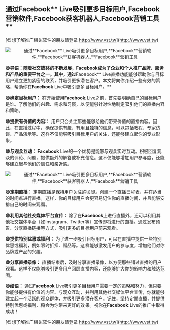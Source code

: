 ## **通过**Facebook** Live吸引更多目标用户,**Facebook**营销软件,**Facebook**获客机器人,**Facebook**营销工具**

[😍想了解推广相关软件的朋友请登录 http://www.vst.tw](http://www.vst.tw)

 <center><img src="https://vst.tw/MP4/tuiguang/png/7.png" alt="通过**Facebook** Live吸引更多目标用户,**Facebook**营销软件,**Facebook**获客机器人,**Facebook**营销工具"></center>

**😄导语：随着社交媒体的不断发展，**Facebook**成为了企业和个人推广品牌、服务和产品的重要平台之一。其中，通过**Facebook** Live直播功能能够帮助你与目标用户建立更加紧密的联系，并吸引更多潜在客户。本文将向你介绍一些有效的策略，帮助你在**Facebook** Live中吸引更多目标用户。**

**😄确定目标用户：**
在开始使用**Facebook** Live之前，首先要明确自己的目标用户是谁。了解他们的兴趣、需求和习惯，以便能够针对性地制定吸引他们的直播内容和策略。

**😄提供有价值的内容：**
用户只会关注那些能够给他们带来价值的直播内容。因此，在直播过程中，确保提供有趣、有用且独特的信息，可以包括教程、专家访谈、产品演示等。这样不仅能够吸引目标用户的关注，还能够建立起你的专业形象。

**😄与观众互动：**
**Facebook** Live的一个优势是能够与观众实时互动。积极回复观众的评论、问题，提供额外的解答或补充信息。这不仅能够增加用户参与度，还能够建立起与他们的信任和亲近感。

 <center><img src="https://vst.tw/MP4/tuiguang/png/3.png" alt="通过**Facebook** Live吸引更多目标用户,**Facebook**营销软件,**Facebook**获客机器人,**Facebook**营销工具"></center>

**😄定期直播：**
定期直播是保持用户关注的关键。创建一个直播日程表，并在适当的时间点进行直播。这样，你的目标用户会更容易记住你的直播时间，并且能够安排自己的时间来观看。

**😄利用其他社交媒体平台宣传：**
除了在**Facebook**上进行直播外，还可以利用其他社交媒体平台（如Instagram、Twitter等）宣传即将进行的直播。通过发布预告、分享直播链接等方式，吸引更多的目标用户前来观看。

**😄提供特别优惠或福利：**
为了进一步吸引目标用户，可以在直播中提供一些特别优惠或福利，例如限时折扣、赠品等。这样能够激发用户的参与度，增加他们对你品牌或产品的兴趣。

**😄分享直播录像：**
直播结束后，及时分享直播录像，以方便那些错过直播的用户观看。这样不仅能够吸引更多用户回顾直播内容，还能够扩大你的影响力和触达范围。

**😄结语：**
通过**Facebook** Live吸引更多目标用户需要一定的策略和努力，但只要你能够提供有价值的内容、与观众互动，并利用其他社交媒体平台宣传，你就能够建立起一个活跃的观众群体，并吸引更多潜在客户。记住，坚持定期直播，并提供特别优惠或福利，将会为你带来更好的效果。祝你在**Facebook** Live的推广中取得成功！

[😍想了解推广相关软件的朋友请登录 http://www.vst.tw](http://www.vst.tw)



